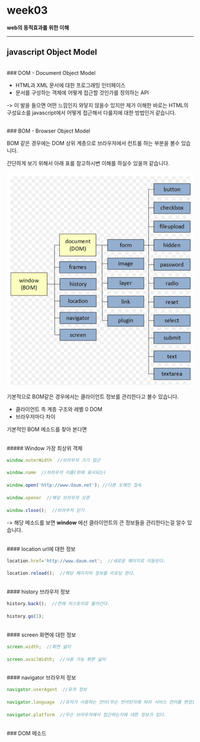 # week03
**web의 동적효과를 위한 이해**
_________________________


## javascript Object Model

<br/>
### DOM - Document Object Model

- HTML과 XML 문서에 대한 프로그래밍 인터페이스
- 문서를 구성하는 객체에 어떻게 접근할 것인가를 정의하는 API

-> 이 발을 들으면 어떤 느낌인지 와닿지 않을수 있지만 제가 이해한 바로는 HTML의 구성요소를 javascript에서 어떻게 접근해서 다룰지에 대한 방법인거 같습니다.

<br/>
### BOM - Browser Object Model

BOM 같은 경우에는 DOM 상위 계층으로 브라우저에서 컨트롤 하는 부분을 볼수 있습니다.


간단하게 보기 위해서 아래 표를 참고하시변 이해를 하실수 있을꺼 같습니다.

![BOM](./images/BOM_stackView.png)

기본적으로 BOM같은 경우에서는 클라이언트 정보를 관리한다고 볼수 있습니다.

- 클라이언트 측 계층 구조와 레벨 0 DOM
- 브라우저마다 차이


기본적인 BOM 메소드를 찾아 본다면

<br/>
##### Window
가장 최상위 객체

```javascript
window.outerWidth  //브라우저 크기 접근

window.name  //브라우저 이름(위에 표시되는)

window.open('http://www.daum.net'); //다른 도메인 접속

window.opener  //해당 브라우저 오픈

window.close();  //브라우저 닫기
```

-> 해당 메소드를 보면 **window** 에선 클라이언트의 큰 정보들을 관리한다는걸 알수 있습니다.

<br/>
#### location
url에 대한 정보

```javascript
location.href='http://www.daum.net';  //새로운 페이지로 이동된다.

location.reload();  //해당 페이지의 정보를 리로딩 한다.
```

<br/>
#### history
브라우저 정보

```javascript
history.back();  //전에 히스토리로 돌아간다.

history.go(1);
```

<br/>
#### screen
화면에 대한 정보

```javascript
screen.width;  //화면 넓이

screen.availWidth;  //사용 가능 화면 넓이
```

<br/>
#### navigator
브라우저 정보

```javascript
navigator.userAgent  //유저 정보

navigator.language  //유저가 사용하는 언어(무슨 언어인지에 따라 서비스 언어를 변겅할수 있다.)

navigator.platform  //무슨 브라우저에서 접근하는지에 대한 정보가 있다.
```

<br/>
### DOM 메소드
